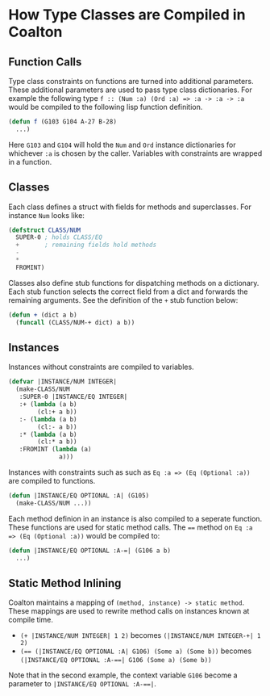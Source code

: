 # How Type Classes are Compiled in Coalton

## Function Calls
 
Type class constraints on functions are turned into additional parameters. These additional parameters are used to pass type class dictionaries. For example the following type `f :: (Num :a) (Ord :a) => :a -> :a -> :a` would be compiled to the following lisp function definition.

```lisp
(defun f (G103 G104 A-27 B-28)
  ...)
```

Here `G103` and `G104` will hold the `Num` and `Ord` instance dictionaries for whichever `:a` is chosen by the caller. Variables with constraints are wrapped in a function.

## Classes

Each class defines a struct with fields for methods and superclasses. For instance `Num` looks like:

```lisp
(defstruct CLASS/NUM
  SUPER-0 ; holds CLASS/EQ
  +       ; remaining fields hold methods
  -
  *
  FROMINT)
```

Classes also define stub functions for dispatching methods on a dictionary. Each stub function selects the correct field from a dict and forwards the remaining arguments. See the definition of the `+` stub function below:

```lisp
(defun + (dict a b)
  (funcall (CLASS/NUM-+ dict) a b))
```

## Instances

Instances without constraints are compiled to variables.

```lisp
(defvar |INSTANCE/NUM INTEGER|
  (make-CLASS/NUM
   :SUPER-0 |INSTANCE/EQ INTEGER|
   :+ (lambda (a b)
        (cl:+ a b))
   :- (lambda (a b)
        (cl:- a b))
   :* (lambda (a b)
        (cl:* a b))
   :FROMINT (lambda (a)
              a)))
```

Instances with constraints such as such as `Eq :a => (Eq (Optional :a))` are compiled to functions.

```lisp
(defun |INSTANCE/EQ OPTIONAL :A| (G105)
  (make-CLASS/NUM ...))
```

Each method definion in an instance is also compiled to a seperate function. These functions are used for static method calls. The `==` method on `Eq :a => (Eq (Optional :a))` would be compiled to:

```lisp
(defun |INSTANCE/EQ OPTIONAL :A-=| (G106 a b)
  ...)
```

## Static Method Inlining

Coalton maintains a mapping of `(method, instance) -> static method`. These mappings are used to rewrite method calls on instances known at compile time.

* `(+ |INSTANCE/NUM INTEGER| 1 2)` becomes `(|INSTANCE/NUM INTEGER-+| 1 2)`
* `(== (|INSTANCE/EQ OPTIONAL :A| G106) (Some a) (Some b))` becomes `(|INSTANCE/EQ OPTIONAL :A-==| G106 (Some a) (Some b))`

Note that in the second example, the context variable `G106` become a parameter to `|INSTANCE/EQ OPTIONAL :A-==|`.
